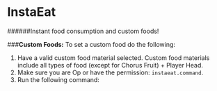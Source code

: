 # InstaEat
######Instant food consumption and custom foods!

###**Custom Foods:**
To set a custom food do the following:
1. Have a valid custom food material selected. Custom food materials include all types of food (except for Chorus Fruit) + Player Head.
2. Make sure you are Op or have the permission: `instaeat.command`.
3. Run the following command: 
